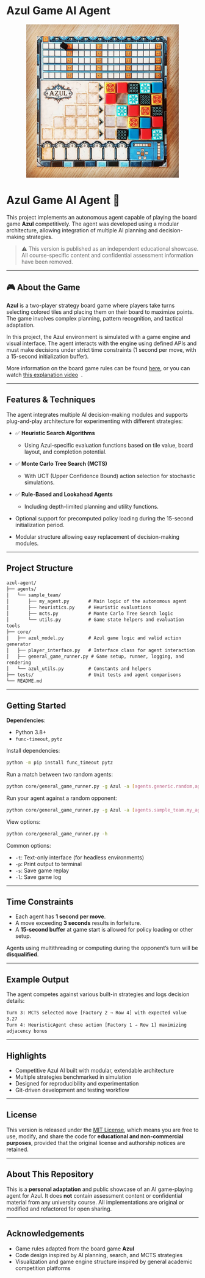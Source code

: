 # Azul Game AI Agent 

<p align="center"> 
    <img src="img/azul.jpg" alt="Picture of Azul board" width="400">
 </p>


# Azul Game AI Agent 🎯

This project implements an autonomous agent capable of playing the board game **Azul** competitively.
The agent was developed using a modular architecture, allowing integration of multiple AI planning and decision-making strategies.

> ⚠️ This version is published as an independent educational showcase.
> All course-specific content and confidential assessment information have been removed.

---

## 🎮 About the Game

**Azul** is a two-player strategy board game where players take turns selecting colored tiles and placing them on their board to maximize points. The game involves complex planning, pattern recognition, and tactical adaptation.

In this project, the Azul environment is simulated with a game engine and visual interface. The agent interacts with the engine using defined APIs and must make decisions under strict time constraints (1 second per move, with a 15-second initialization buffer).

More information on the board game rules can be found [here](https://www.ultraboardgames.com/azul/game-rules.php), or you can watch [this explanation video](https://youtu.be/y0sUnocTRrY)  .

---

##  Features & Techniques

The agent integrates multiple AI decision-making modules and supports plug-and-play architecture for experimenting with different strategies:

* ✅ **Heuristic Search Algorithms**

  * Using Azul-specific evaluation functions based on tile value, board layout, and completion potential.
* ✅ **Monte Carlo Tree Search (MCTS)**

  * With UCT (Upper Confidence Bound) action selection for stochastic simulations.
* ✅ **Rule-Based and Lookahead Agents**

  * Including depth-limited planning and utility functions.
*  Optional support for precomputed policy loading during the 15-second initialization period.
*  Modular structure allowing easy replacement of decision-making modules.

---

##  Project Structure

```
azul-agent/
├── agents/
│   └── sample_team/
│       ├── my_agent.py       # Main logic of the autonomous agent
│       ├── heuristics.py     # Heuristic evaluations
│       ├── mcts.py           # Monte Carlo Tree Search logic
│       └── utils.py          # Game state helpers and evaluation tools
├── core/
│   ├── azul_model.py         # Azul game logic and valid action generator
│   ├── player_interface.py   # Interface class for agent interaction
│   ├── general_game_runner.py # Game setup, runner, logging, and rendering
│   └── azul_utils.py         # Constants and helpers
├── tests/                    # Unit tests and agent comparisons
└── README.md
```

---

##  Getting Started

**Dependencies**:

* Python 3.8+
* `func-timeout`, `pytz`

Install dependencies:

```bash
python -m pip install func_timeout pytz
```

Run a match between two random agents:

```bash
python core/general_game_runner.py -g Azul -a [agents.generic.random,agents.generic.random]
```

Run your agent against a random opponent:

```bash
python core/general_game_runner.py -g Azul -a [agents.sample_team.my_agent,agents.generic.random]
```

View options:

```bash
python core/general_game_runner.py -h
```

Common options:

* `-t`: Text-only interface (for headless environments)
* `-p`: Print output to terminal
* `-s`: Save game replay
* `-l`: Save game log

---

##  Time Constraints

* Each agent has **1 second per move**.
* A move exceeding **3 seconds** results in forfeiture.
* A **15-second buffer** at game start is allowed for policy loading or other setup.

Agents using multithreading or computing during the opponent’s turn will be **disqualified**.

---

##  Example Output

The agent competes against various built-in strategies and logs decision details:

```
Turn 3: MCTS selected move [Factory 2 → Row 4] with expected value 3.27
Turn 4: HeuristicAgent chose action [Factory 1 → Row 1] maximizing adjacency bonus
```

---

##  Highlights

* Competitive Azul AI built with modular, extendable architecture
* Multiple strategies benchmarked in simulation
* Designed for reproducibility and experimentation
* Git-driven development and testing workflow

---

##  License

This version is released under the [MIT License](LICENSE), which means you are free to use, modify, and share the code for **educational and non-commercial purposes**, provided that the original license and authorship notices are retained.

---

##  About This Repository

This is a **personal adaptation** and public showcase of an AI game-playing agent for Azul.
It does **not** contain assessment content or confidential material from any university course.
All implementations are original or modified and refactored for open sharing.

---

##  Acknowledgements

* Game rules adapted from the board game **Azul**
* Code design inspired by AI planning, search, and MCTS strategies
* Visualization and game engine structure inspired by general academic competition platforms
